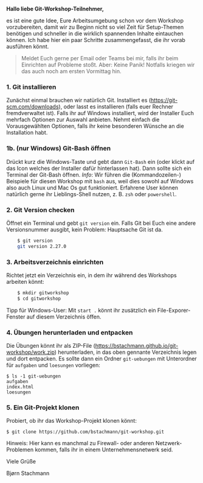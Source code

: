 **Hallo liebe Git-Workshop-Teilnehmer,**

es ist eine gute Idee, Eure Arbeitsumgebung schon vor dem Workshop vorzubereiten, damit wir zu Beginn nicht so viel Zeit für Setup-Themen benötigen und schneller in die wirklich spannenden Inhalte eintauchen können. Ich habe hier ein paar Schritte zusammengefasst, die ihr vorab ausführen könnt.

> Meldet Euch gerne per Email oder Teams bei mir, falls ihr beim Einrichten auf Probleme stoßt.
> Aber: Keine Panik! Notfalls kriegen wir das auch noch am ersten Vormittag hin.

### 1. Git installieren

Zunächst einmal brauchen wir natürlich Git. Installiert es (https://git-scm.com/downloads), oder lasst es installieren (falls euer Rechner fremdverwaltet ist). Falls ihr auf Windows installiert, wird der Installer Euch mehrfach Optionen zur Auswahl anbieten. Nehmt einfach die Vorausgewählten Optionen, falls ihr keine besonderen Wünsche an die Installation habt.

### 1b. (nur Windows) Git-Bash öffnen

Drückt kurz die Windows-Taste und gebt dann `Git-Bash` ein (oder klickt auf das Icon welches der Installer dafür hinterlassen hat). Dann sollte sich ein Terminal der Git-Bash öffnen. *Info*: Wir führen die (Kommandozeilen-) Beispiele für diesen Workshop mit `bash` aus, weil dies sowohl auf Windows also auch  Linux und Mac Os gut funktioniert. Erfahrene User können natürlich gerne ihr Lieblings-Shell nutzen, z. B. `zsh` oder `powershell`.

### 2. Git Version checken

Öffnet ein Terminal und gebt `git version` ein. Falls Git bei Euch eine andere Versionsnummer ausgibt, kein Problem: Hauptsache Git ist da.


```bash 
    $ git version
    git version 2.27.0
```


### 3. Arbeitsverzeichnis einrichten

Richtet jetzt ein Verzeichnis ein, in dem ihr während des Workshops arbeiten könnt:

```bash
    $ mkdir gitworkshop
    $ cd gitworkshop
```

Tipp für Windows-User: Mit  `start .` könnt ihr zusätzlich ein File-Exporer-Fenster auf diesem Verzeichnis öffen.

### 4. Übungen herunterladen und entpacken

Die Übungen könnt ihr als ZIP-File (https://bstachmann.github.io/git-workshop/work.zip) herunterladen, in das oben gennante Verzeichnis legen und dort entpacken. Es sollte dann ein Ordner `git-uebungen` mit Unterordner für `aufgaben` und `loesungen` vorliegen:

    $ ls -1 git-uebungen
    aufgaben
    index.html
    loesungen

### 5. Ein Git-Projekt klonen

Probiert, ob ihr das Workshop-Projekt klonen könnt:

    $ git clone https://github.com/bstachmann/git-workshop.git

Hinweis: Hier kann es manchmal zu Firewall- oder anderen Netzwerk-Problemen kommen, falls ihr in einem Unternehmensnetwerk seid.

Viele Grüße

Bjørn Stachmann







    